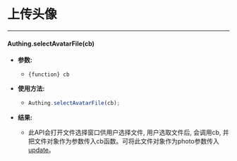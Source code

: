 # 上传头像

----------

#### Authing.selectAvatarFile(cb)

- **参数:**

  - ```{function} cb```

- **使用方法:**

  - ``` javascript
	Authing.selectAvatarFile(cb);
  	```
- **结果:**

  - 此API会打开文件选择窗口供用户选择文件, 用户选取文件后, 会调用cb, 并把文件对象作为参数传入cb函数。可将此文件对象作为photo参数传入[update](/user_service/update_user.md)。